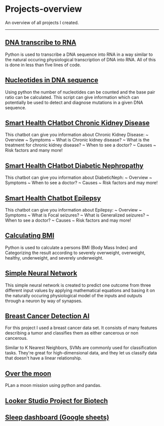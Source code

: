 # Projects-overview
An overview of all projects I created.
********************************************************************
## [DNA transcribe to RNA](https://github.com/ElodynPixel/DNA-transcribe-to-RNA)

Python is used to transcribe a DNA sequence into RNA in a way similar to the natural occuring physiological transcription of DNA into RNA. All of this is done in less than five lines of code.

## [Nucleotides in DNA sequence](https://github.com/ElodynPixel/Nucleotides-in-DNA-sequences)

Using python the number of nucleotides can be counted and the base pair ratio can be calculated. This script can give information which can potentially be used to detect and diagnose mutations in a given DNA sequence.

## [Smart Health CHatbot Chronic Kidney Disease ](https://github.com/ElodynPixel/SmartHealthChatBot-Chronic_Kidney_Disease)

This chatbot can give you information about Chronic Kidney Disease: ~ Overview ~ Symptoms ~ What is Chronic kidney disease? ~ What is the treatment for chronic kidney disease? ~ When to see a doctor? ~ Causes ~ Risk factors and many more!

## [Smart Health CHatbot Diabetic Nephropathy](https://github.com/ElodynPixel/SmartHealthChatBot-Diabetic_Nephropathy)

This chatbot can give you information about DiabeticNeph: ~ Overview ~ Symptoms ~ When to see a doctor? ~ Causes ~ Risk factors and may more!

## [Smart Health Chatbot Epilepsy](https://github.com/ElodynPixel/SmartHealthChatBot-Epilepsy)

This chatbot can give you information about Epilepsy: ~ Overview ~ Symptoms ~ What is Focal seizures? ~ What is Generalized seizures? ~ When to see a doctor? ~ Causes ~ Risk factors and may more!

## [Calculating BMI](https://github.com/ElodynPixel/Calculating-BMI)

Python is used to calculate a persons BMI (Body Mass Index) and Categorizing the result according to severely overweight, overweight, healthy, underweight, and severely underweight.

## [Simple Neural Network](https://github.com/ElodynPixel/Simple-Neural-Network)

This simple neural network is created to predict one outcome from three different input values by applying mathematical equations and basing it on the naturally occuring physiological model of the inputs and outputs through a neuron by way of synapses.

## [Breast Cancer Detection AI](https://github.com/ElodynPixel/Breast_Cancer_Detection-AI)

For this project I used a breast cancer data set. It consists of many features describing a tumor and classifies them as either cancerous or non cancerous.

Similar to K Nearest Neighbors, SVMs are commonly used for classification tasks. They're great for high-dimensional data, and they let us classify data that doesn't have a linear relationship.

## [Over the moon](https://github.com/ElodynPixel/over-the-moon)

PLan a moon mission using python and pandas.

## [Looker Studio Project for Biotech](https://github.com/ElodynPixel/Looker-Studio-project-for-biotech)
## [Sleep dashboard (Google sheets)](https://github.com/ElodynPixel/Sleep-dashboard-Google-sheets-) 
